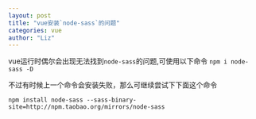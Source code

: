 ```yaml
---
layout: post
title: "vue安装`node-sass`的问题"
categories: vue
author: "Liz"
---
```


vue运行时偶尔会出现无法找到`node-sass`的问题,可使用以下命令
`
npm i node-sass -D
`

不过有时候上一个命令会安装失败，那么可继续尝试下下面这个命令

`
npm install node-sass --sass-binary-site=http://npm.taobao.org/mirrors/node-sass
`